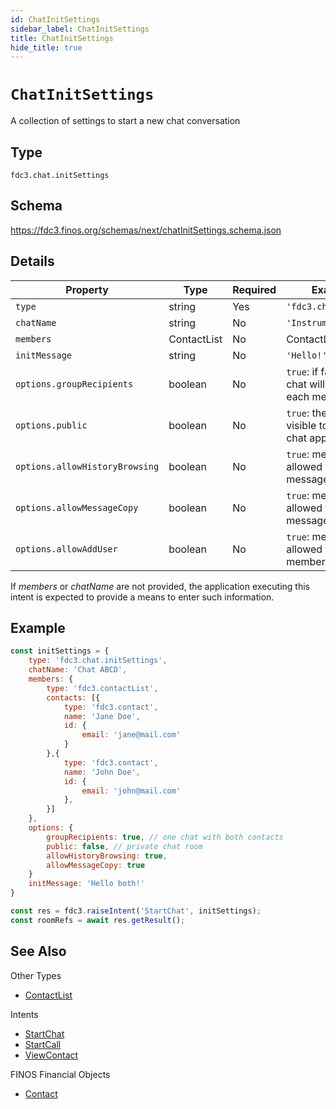 ```yaml
---
id: ChatInitSettings
sidebar_label: ChatInitSettings
title: ChatInitSettings
hide_title: true
---
```


# `ChatInitSettings`

A collection of settings to start a new chat conversation

## Type

`fdc3.chat.initSettings`

## Schema

https://fdc3.finos.org/schemas/next/chatInitSettings.schema.json

## Details

| Property                       | Type        | Required | Example Value                                                        |
| ------------------------------ | ----------- | -------- | -------------------------------------------------------------------- |
| `type`                         | string      | Yes      | `'fdc3.chat.initSettings'`                                           |
| `chatName`                     | string      | No       | `'Instrument XYZ'`                                                    |
| `members`                      | ContactList | No       | ContactList - cf. below                                              |
| `initMessage`                  | string      | No       | `'Hello!'`                                                           |
| `options.groupRecipients`      | boolean     | No       | `true`: if false a separate chat will be created for each member     |
| `options.public`               | boolean     | No       | `true`: the room will be visible to everyone in the chat application |
| `options.allowHistoryBrowsing` | boolean     | No       | `true`: members will be allowed to browse past messages             |
| `options.allowMessageCopy`     | boolean     | No       | `true`: members will be allowed to copy/paste messages               |
| `options.allowAddUser`         | boolean     | No       | `true`: members will be allowed to add other members to the chat     |

If _members_ or _chatName_ are not provided, the application executing this
intent is expected to provide a means to enter such information.

## Example

```js
const initSettings = {
    type: 'fdc3.chat.initSettings',
    chatName: 'Chat ABCD',
    members: {
        type: 'fdc3.contactList',
        contacts: [{
            type: 'fdc3.contact',
            name: 'Jane Doe',
            id: {
                email: 'jane@mail.com'
            }
        },{
            type: 'fdc3.contact',
            name: 'John Doe',
            id: {
                email: 'john@mail.com'
            },
        }]
    },
    options: {
        groupRecipients: true, // one chat with both contacts
        public: false, // private chat room
        allowHistoryBrowsing: true,
        allowMessageCopy: true
    }
    initMessage: 'Hello both!'
}

const res = fdc3.raiseIntent('StartChat', initSettings);
const roomRefs = await res.getResult();
```

## See Also

Other Types

- [ContactList](ContactList)

Intents

- [StartChat](../../intents/ref/StartChat)
- [StartCall](../../intents/ref/StartCall)
- [ViewContact](../../intents/ref/ViewContact)

FINOS Financial Objects

- [Contact](https://fo.finos.org/docs/objects/contact)
